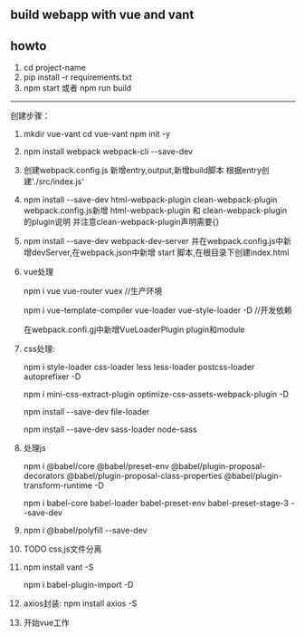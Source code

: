 
build webapp with vue and vant
---
howto
---
1. cd project-name 
2. pip install -r requirements.txt
3. npm start 或者 npm run build
-------

创建步骤：
1. mkdir vue-vant
    cd vue-vant
    npm init -y

2. npm install webpack webpack-cli --save-dev

3. 创建webpack.config.js 新增entry,output,新增build脚本 根据entry创建'./src/index.js'

4. npm install --save-dev html-webpack-plugin clean-webpack-plugin webpack.config.js新增 html-webpack-plugin 和 clean-webpack-plugin 的plugin说明 并注意clean-webpack-plugin声明需要{}

5. npm install --save-dev webpack-dev-server 并在webpack.config.js中新增devServer,在webpack.json中新增 start 脚本,在根目录下创建index.html

6. vue处理

    npm i vue vue-router vuex //生产环境 

    npm i vue-template-compiler vue-loader vue-style-loader -D //开发依赖

    在webpack.confi.gj中新增VueLoaderPlugin plugin和module

7. css处理:

    npm i style-loader css-loader less less-loader postcss-loader autoprefixer -D

    npm i mini-css-extract-plugin optimize-css-assets-webpack-plugin  -D

    npm install --save-dev file-loader

    npm install --save-dev sass-loader node-sass

8. 处理js

    npm i @babel/core @babel/preset-env @babel/plugin-proposal-decorators @babel/plugin-proposal-class-properties @babel/plugin-transform-runtime -D

    npm i babel-core babel-loader babel-preset-env babel-preset-stage-3 --save-dev

9. npm i @babel/polyfill --save-dev

10. TODO css,js文件分离

11. npm install vant -S 

    npm i babel-plugin-import -D

12. axios封装: npm install axios  -S

13. 开始vue工作